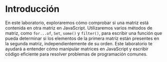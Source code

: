 # Introducción

En este laboratorio, exploraremos cómo comprobar si una matriz está contenida en otra matriz en JavaScript. Utilizaremos varios métodos de matriz, como `for...of`, `Set`, `some()` y `filter()`, para escribir una función que pueda determinar si los elementos de la primera matriz están presentes en la segunda matriz, independientemente de su orden. Este laboratorio te ayudará a entender cómo manipular matrices en JavaScript y escribir código eficiente para resolver problemas de programación comunes.
